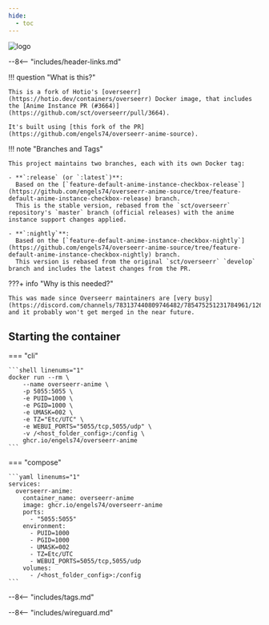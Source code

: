 ```yaml
---
hide:
  - toc
---
```


<div class="image-logo"><img src="https://i.imgur.com/BcvImhI.png" alt="logo"></div>

--8<-- "includes/header-links.md"

!!! question "What is this?"

    This is a fork of Hotio's [overseerr](https://hotio.dev/containers/overseerr) Docker image, that includes the [Anime Instance PR (#3664)](https://github.com/sct/overseerr/pull/3664).

    It's built using [this fork of the PR](https://github.com/engels74/overseerr-anime-source).

!!! note "Branches and Tags"

    This project maintains two branches, each with its own Docker tag:

    - **`:release` (or `:latest`)**:
      Based on the [`feature-default-anime-instance-checkbox-release`](https://github.com/engels74/overseerr-anime-source/tree/feature-default-anime-instance-checkbox-release) branch.
      This is the stable version, rebased from the `sct/overseerr` repository's `master` branch (official releases) with the anime instance support changes applied.

    - **`:nightly`**:
      Based on the [`feature-default-anime-instance-checkbox-nightly`](https://github.com/engels74/overseerr-anime-source/tree/feature-default-anime-instance-checkbox-nightly) branch.
      This version is rebased from the original `sct/overseerr` `develop` branch and includes the latest changes from the PR.

???+ info "Why is this needed?"

    This was made since Overseerr maintainers are [very busy](https://discord.com/channels/783137440809746482/785475251231784961/1262212831579996285), and it probably won't get merged in the near future.

## Starting the container

=== "cli"

    ```shell linenums="1"
    docker run --rm \
        --name overseerr-anime \
        -p 5055:5055 \
        -e PUID=1000 \
        -e PGID=1000 \
        -e UMASK=002 \
        -e TZ="Etc/UTC" \
        -e WEBUI_PORTS="5055/tcp,5055/udp" \
        -v /<host_folder_config>:/config \
        ghcr.io/engels74/overseerr-anime
    ```

=== "compose"

    ```yaml linenums="1"
    services:
      overseerr-anime:
        container_name: overseerr-anime
        image: ghcr.io/engels74/overseerr-anime
        ports:
          - "5055:5055"
        environment:
          - PUID=1000
          - PGID=1000
          - UMASK=002
          - TZ=Etc/UTC
          - WEBUI_PORTS=5055/tcp,5055/udp
        volumes:
          - /<host_folder_config>:/config
    ```

--8<-- "includes/tags.md"

--8<-- "includes/wireguard.md"
